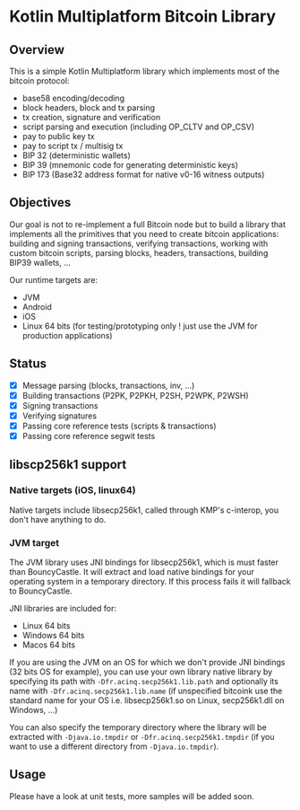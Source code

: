 # Kotlin Multiplatform Bitcoin Library

## Overview

This is a simple Kotlin Multiplatform library which implements most of the bitcoin protocol:

* base58 encoding/decoding
* block headers, block and tx parsing
* tx creation, signature and verification
* script parsing and execution (including OP_CLTV and OP_CSV)
* pay to public key tx
* pay to script tx / multisig tx
* BIP 32 (deterministic wallets)
* BIP 39 (mnemonic code for generating deterministic keys)
* BIP 173 (Base32 address format for native v0-16 witness outputs)

## Objectives

Our goal is not to re-implement a full Bitcoin node but to build a library that implements all the primitives that you need to create bitcoin applications: building and signing transactions, verifying transactions, working with custom bitcoin scripts, parsing blocks, headers, transactions, building BIP39 wallets, ... 

Our runtime targets are:
- JVM
- Android
- iOS
- Linux 64 bits (for testing/prototyping only ! just use the JVM for production applications)

## Status
- [X] Message parsing (blocks, transactions, inv, ...)
- [X] Building transactions (P2PK, P2PKH, P2SH, P2WPK, P2WSH)
- [X] Signing transactions
- [X] Verifying signatures
- [X] Passing core reference tests (scripts & transactions)
- [X] Passing core reference segwit tests

## libscp256k1 support

### Native targets (iOS, linux64)

Native targets include libsecp256k1, called through KMP's c-interop, you don't have anything to do.

### JVM target

The JVM library uses JNI bindings for libsecp256k1, which is must faster than BouncyCastle. It will extract and load native bindings for your operating system in a temporary directory. If this process fails it will fallback to BouncyCastle.

JNI libraries are included for:
- Linux 64 bits
- Windows 64 bits
- Macos 64 bits

If you are using the JVM on an OS for which we don't provide JNI bindings (32 bits OS for example), you can use your own library native library by specifying its path with `-Dfr.acinq.secp256k1.lib.path` and optionally its name with `-Dfr.acinq.secp256k1.lib.name` (if unspecified
bitcoink use the standard name for your OS i.e. libsecp256k1.so on Linux, secp256k1.dll on Windows, ...)

You can also specify the temporary directory where the library will be extracted with `-Djava.io.tmpdir` or `-Dfr.acinq.secp256k1.tmpdir` (if you want to use a different
directory from `-Djava.io.tmpdir`).

## Usage

Please have a look at unit tests, more samples will be added soon.
